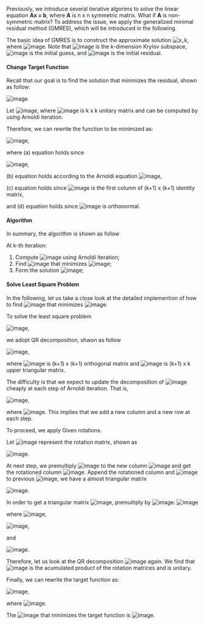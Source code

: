 Previously, we introduce several iterative algorims to solve the linear equation **Ax = b**,
where **A** is n x n symmetric matrix. What if **A** is non-symmetric matrix? To address the issue, we apply the generalized minimal residual method (GMRES), which will be introduced in the following.

The basic idea of GMRES is to construct the approximate solution ![x_k](https://user-images.githubusercontent.com/29106484/61744118-245a3980-ad5c-11e9-80c7-157a8c3daca1.png), where ![image](https://user-images.githubusercontent.com/29106484/61745044-4d7bc980-ad5e-11e9-82a0-b4004d4917aa.png). Note that ![image](https://user-images.githubusercontent.com/29106484/61744521-21ac1400-ad5d-11e9-8f58-eb549be1cb4c.png) is the k-dimension Krylov subspace,  ![image](https://user-images.githubusercontent.com/29106484/61744592-4bfdd180-ad5d-11e9-97d0-730d298e1dcf.png) is the initial guess, and ![image](https://user-images.githubusercontent.com/29106484/61744636-69cb3680-ad5d-11e9-9231-f768d5ccfb82.png) is the initial residual.

#### Change Target Function

Recall that our goal is to find the solution that minimizes the residual, shown as follow:

![image](https://user-images.githubusercontent.com/29106484/61746931-68e8d380-ad62-11e9-9f2d-3213051963e8.png)

Let ![image](https://user-images.githubusercontent.com/29106484/61745398-1eb22300-ad5f-11e9-81b2-02cc4477e0df.png), where ![image](https://user-images.githubusercontent.com/29106484/61745672-aac44a80-ad5f-11e9-902c-f665e9e98f52.png) is k x k unitary matrix and can be computed by using Arnoldi iteration.

Therefore, we can rewrite the function to be minimized as:

![image](https://user-images.githubusercontent.com/29106484/61752469-65a91400-ad71-11e9-883c-a3931e63faaa.png),

where (a) equation holds since 

![image](https://user-images.githubusercontent.com/29106484/61752264-abb1a800-ad70-11e9-8be7-8e9944995aff.png),

(b) equation holds according to the Arnoldi equation ![image](https://user-images.githubusercontent.com/29106484/61751536-5a081e00-ad6e-11e9-8492-547903420c18.png),

(c) equation holds since ![image](https://user-images.githubusercontent.com/29106484/61752522-8d987780-ad71-11e9-8ada-f21af4583171.png) is the first column of (k+1) x (k+1) identity matrix,

and (d) equation holds since ![image](https://user-images.githubusercontent.com/29106484/61752567-bcaee900-ad71-11e9-8b11-cb14e9c2c6e5.png) is orthonormal.

#### Algorithm
In summary, the algorithm is shown as follow

At k-th iteration:
1. Compute ![image](https://user-images.githubusercontent.com/29106484/61754329-51b4e080-ad78-11e9-9865-c0441b5f8f46.png) using Arnoldi iteration;
2. Find ![image](https://user-images.githubusercontent.com/29106484/61754386-9771a900-ad78-11e9-83af-387414cece3f.png) that minimizes ![image](https://user-images.githubusercontent.com/29106484/61754736-03084600-ad7a-11e9-99d2-b8246d3c4999.png);
3. Form the solution ![image](https://user-images.githubusercontent.com/29106484/61754441-d1db4600-ad78-11e9-84d4-e445f8f777f7.png);

#### Solve Least Square Problem
In the following, let us take a close look at the detailed implemention of how to find ![image](https://user-images.githubusercontent.com/29106484/61754386-9771a900-ad78-11e9-83af-387414cece3f.png) that minimizes ![image](https://user-images.githubusercontent.com/29106484/61754736-03084600-ad7a-11e9-99d2-b8246d3c4999.png). 

To solve the least square problem 

![image](https://user-images.githubusercontent.com/29106484/61755151-ebca5800-ad7b-11e9-85e6-a51efdcb233f.png), 

we adopt QR decomposition, shwon as follow

![image](https://user-images.githubusercontent.com/29106484/61755562-d3f3d380-ad7d-11e9-8bfe-02a52d9e0c8f.png),

where ![image](https://user-images.githubusercontent.com/29106484/61755585-f38afc00-ad7d-11e9-9b59-d9a5075f39ce.png) is (k+1) x (k+1) orthogonal matrix and ![image](https://user-images.githubusercontent.com/29106484/61755618-0ef60700-ad7e-11e9-8329-b6f8522df30d.png) is (k+1) x k upper triangular matrix.

The difficulty is that we expect to update the decomposition of ![image](https://user-images.githubusercontent.com/29106484/61755723-77dd7f00-ad7e-11e9-868e-e10b7d45aca7.png) cheaply at each step of Arnoldi iteration. That is,

![image](https://user-images.githubusercontent.com/29106484/61755894-33061800-ad7f-11e9-894b-e061729a24ae.png),

where ![image](https://user-images.githubusercontent.com/29106484/61755943-6cd71e80-ad7f-11e9-946f-e6cb7bbf13a4.png). This implies that we add a new column and a new row at each step.

To proceed, we apply Given rotations.

Let ![image](https://user-images.githubusercontent.com/29106484/61798057-40a6b680-adee-11e9-8a9a-aff7dcd33cd6.png) represent the rotation matrix, shown as 

![image](https://user-images.githubusercontent.com/29106484/61797929-fde4de80-aded-11e9-96d2-05eb3b95722e.png).

At next step, we premultiply ![image](https://user-images.githubusercontent.com/29106484/61798057-40a6b680-adee-11e9-8a9a-aff7dcd33cd6.png) to the new column ![image](https://user-images.githubusercontent.com/29106484/61755943-6cd71e80-ad7f-11e9-946f-e6cb7bbf13a4.png) and get the rotationed column ![image](https://user-images.githubusercontent.com/29106484/61803849-89fc0380-adf8-11e9-8444-30a7dd2dc376.png). Append the rotationed column and ![image](https://user-images.githubusercontent.com/29106484/61806552-7e5f0b80-adfd-11e9-958d-230107f12a94.png) to previous 
![image](https://user-images.githubusercontent.com/29106484/61801217-02ac9100-adf4-11e9-8b4f-5f818c7b5583.png), we have a almost triangular matrix

![image](https://user-images.githubusercontent.com/29106484/61803078-26bda180-adf7-11e9-8de0-d606827b5c98.png).

In order to get a triangular matrix ![image](https://user-images.githubusercontent.com/29106484/61801745-eeb55f00-adf4-11e9-841d-3a4987a1da80.png), premultiply by ![image](https://user-images.githubusercontent.com/29106484/61803929-a730d200-adf8-11e9-84c2-226bbc530787.png): ![image](https://user-images.githubusercontent.com/29106484/61804033-cf203580-adf8-11e9-85cb-2cd2bc0a14fb.png)

where 
![image](https://user-images.githubusercontent.com/29106484/61804136-0393f180-adf9-11e9-912a-af8dbe569248.png),

![image](https://user-images.githubusercontent.com/29106484/61804194-1ad2df00-adf9-11e9-99b0-eab5515dec7b.png),

and

![image](https://user-images.githubusercontent.com/29106484/61804246-3342f980-adf9-11e9-8b45-5970e036961d.png).

Therefore, let us look at the QR decomposition ![image](https://user-images.githubusercontent.com/29106484/61755562-d3f3d380-ad7d-11e9-8bfe-02a52d9e0c8f.png) again. We find that ![image](https://user-images.githubusercontent.com/29106484/61804463-8fa61900-adf9-11e9-823e-05bfd406b6ce.png) is the acumulated product of the rotation matrices and is unitary.

Finally, we can rewrite the target function as:

![image](https://user-images.githubusercontent.com/29106484/61804787-27a40280-adfa-11e9-83cc-fac4bdeebe79.png),

where ![image](https://user-images.githubusercontent.com/29106484/61804881-591cce00-adfa-11e9-82b4-e889e1dbe339.png).

The ![image](https://user-images.githubusercontent.com/29106484/61805110-cf213500-adfa-11e9-8131-df1ae9799797.png) that minimizes the target function is ![image](https://user-images.githubusercontent.com/29106484/61805057-b6b11a80-adfa-11e9-8c11-8d1cb3294baa.png).
